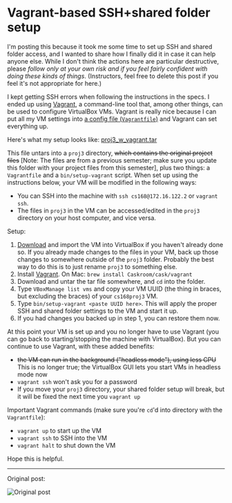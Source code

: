 # Vagrant-based SSH+shared folder setup

I'm posting this because it took me some time to set up SSH and shared folder access, and I wanted to share how I finally did it in case it can help anyone else. While I don't think the actions here are particular destructive, please _follow only at your own risk and if you feel fairly confident with doing these kinds of things_. (Instructors, feel free to delete this post if you feel it's not appropriate for here.)

I kept getting SSH errors when following the instructions in the specs. I ended up using [Vagrant](http://vagrantup.com/), a command-line tool that, among other things, can be used to configure VirtualBox VMs. Vagrant is really nice because I can put all my VM settings into [a config file (`Vagrantfile`)](http://notepad.cc/share/itO7K8M8M0) and Vagrant can set everything up.

Here's what my setup looks like: [proj3_w_vagrant.tar](https://d1b10bmlvqabco.cloudfront.net/attach/hz9lw7aquvu2r9/h6fbvopj5tg5xp/i24h1qmyu2jp/proj3_w_vagrant.tar)

This file untars into a `proj3` directory, ~~which contains the original project files~~ [Note: The files are from a previous semester; make sure you update this folder with your project files from this semester], plus two things: a `Vagrantfile` and a `bin/setup-vagrant` script. When set up using the instructions below, your VM will be modified in the following ways:

*   You can SSH into the machine with `ssh cs168@172.16.122.2` or `vagrant ssh`.
*   The files in `proj3` in the VM can be accessed/edited in the `proj3` directory on your host computer, and vice versa.

Setup:

1.  [Download](http://inst.eecs.berkeley.edu/~cs168/fa14/class.html) and import the VM into VirtualBox if you haven't already done so. If you already made changes to the files in your VM, back up those changes to somewhere outside of the `proj3` folder. Probably the best way to do this is to just rename `proj3` to something else.
2.  Install [Vagrant](http://vagrantup.com/). On Mac: `brew install Caskroom/cask/vagrant`
3.  Download and untar the tar file somewhere, and `cd` into the folder.
4.  Type `VBoxManage list vms` and copy your VM UUID (the thing in braces, but excluding the braces) of your `cs168proj3` VM.
5.  Type `bin/setup-vagrant <paste UUID here>`. This will apply the proper SSH and shared folder settings to the VM and start it up.
6.  If you had changes you backed up in step 1, you can restore them now.

At this point your VM is set up and you no longer have to use Vagrant (you can go back to starting/stopping the machine with VirtualBox). But you can continue to use Vagrant, with these added benefits:

*   ~~the VM can run in the background ("headless mode"), using less CPU~~  
    This is no longer true; the VirtualBox GUI lets you start VMs in headless mode now
*   `vagrant ssh` won't ask you for a password
*   If you move your `proj3` directory, your shared folder setup will break, but it will be fixed the next time you `vagrant up`

Important Vagrant commands (make sure you're `cd`'d into directory with the `Vagrantfile`):

*   `vagrant up` to start up the VM
*   `vagrant ssh` to SSH into the VM
*   `vagrant halt` to shut down the VM

Hope this is helpful.

---

Original post:

![Original post](https://cloud.githubusercontent.com/assets/1570168/10903318/4d3017d6-81bd-11e5-952f-898870f2abb1.png)